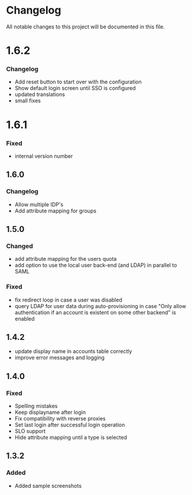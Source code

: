 # Changelog
All notable changes to this project will be documented in this file.

# 1.6.2

### Changelog

- Add reset button to start over with the configuration
- Show default login screen until SSO is configured
- updated translations
- small fixes

# 1.6.1

### Fixed

- internal version number

## 1.6.0

### Changelog

- Allow multiple IDP's
- Add attribute mapping for groups

## 1.5.0

### Changed

- add attribute mapping for the users quota
- add option to use the local user back-end (and LDAP) in parallel to SAML

### Fixed

- fix redirect loop in case a user was disabled
- query LDAP for user data during auto-provisioning in case "Only allow authentication if an account is existent on some other backend" is enabled

## 1.4.2

- update display name in accounts table correctly
- improve error messages and logging

## 1.4.0

### Fixed

- Spelling mistakes
- Keep displayname after login
- Fix compatibility with reverse proxies
- Set last login after successful login operation
- SLO support
- Hide attribute mapping until a type is selected

## 1.3.2

### Added

- Added sample screenshots
